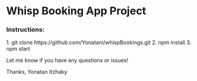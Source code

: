 <h1>Whisp Booking App Project</h1>

<h3>Instructions:</h3>
1. git clone https://github.com/Yonatani/whispBookings.git
2. npm install
3. npm start

Let me know if you have any questions or issues!

Thanks,
Yonatan Itzhaky


